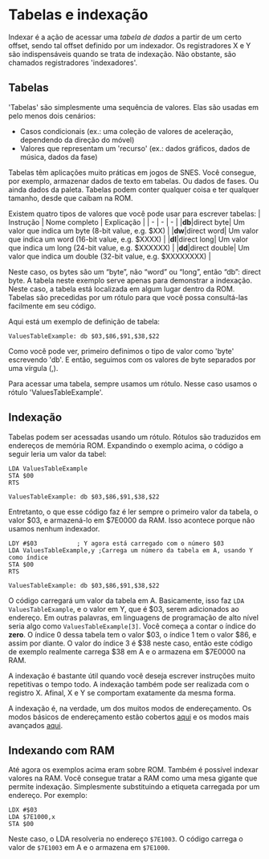 # Tabelas e indexação
Indexar é a ação de acessar uma *tabela de dados* a partir de um certo offset, sendo tal offset definido por um indexador. Os registradores X e Y são indispensáveis quando se trata de indexação. Não obstante, são chamados registradores 'indexadores'.

## Tabelas
'Tabelas' são simplesmente uma sequência de valores. Elas são usadas em pelo menos dois cenários:
* Casos condicionais (ex.: uma coleção de valores de aceleração, dependendo da direção do móvel)
* Valores que representam um 'recurso' (ex.: dados gráficos, dados de música, dados da fase)

Tabelas têm aplicações muito práticas em jogos de SNES. Você consegue, por exemplo, armazenar dados de texto em tabelas. Ou dados de fases. Ou ainda dados da paleta. Tabelas podem conter qualquer coisa e ter qualquer tamanho, desde que caibam na ROM.

Existem quatro tipos de valores que você pode usar para escrever tabelas:
| Instrução | Nome completo | Explicação                                                   |
| - | - | - |
|**db**|direct byte| Um valor que indica um byte (8-bit value, e.g. $XX) |
|**dw**|direct word| Um valor que indica um word (16-bit value, e.g. $XXXX) |
|**dl**|direct long| Um valor que indica um long (24-bit value, e.g. $XXXXXX) |
|**dd**|direct double| Um valor que indica um double (32-bit value, e.g. $XXXXXXXX) |

Neste caso, os bytes são um “byte”, não “word” ou “long”, então “db”: direct byte. A tabela neste exemplo serve apenas para demonstrar a indexação. Neste caso, a tabela está localizada em algum lugar dentro da ROM. Tabelas são precedidas por um rótulo para que você possa consultá-las facilmente em seu código.

Aqui está um exemplo de definição de tabela:
```
ValuesTableExample: db $03,$86,$91,$38,$22
```
Como você pode ver, primeiro definimos o tipo de valor como 'byte' escrevendo 'db'. E então, seguimos com os valores de byte separados por uma vírgula (,).

Para acessar uma tabela, sempre usamos um rótulo. Nesse caso usamos o rótulo 'ValuesTableExample'.

## Indexação
Tabelas podem ser acessadas usando um rótulo. Rótulos são traduzidos em endereços de memória ROM. Expandindo o exemplo acima, o código a seguir leria um valor da tabel:

```
LDA ValuesTableExample
STA $00
RTS

ValuesTableExample: db $03,$86,$91,$38,$22
```
Entretanto, o que esse código faz é ler sempre o primeiro valor da tabela, o valor $03, e armazená-lo em  $7E0000 da RAM. Isso acontece porque não usamos nenhum indexador.

```
LDY #$03           ; Y agora está carregado com o número $03
LDA ValuesTableExample,y ;Carrega um número da tabela em A, usando Y como índice
STA $00
RTS

ValuesTableExample: db $03,$86,$91,$38,$22
```
O código carregará um valor da tabela em A. Basicamente, isso faz `LDA ValuesTableExample`, e o valor em Y, que é $03, serem adicionados ao endereço. Em outras palavras, em linguagens de programação de alto nível seria algo como `ValuesTableExample[3]`. Você começa a contar o índice do **zero**. O índice 0 dessa tabela tem o valor $03, o índice 1 tem o valor $86, e assim por diante. O valor do índice 3 é $38 neste caso, então este código de exemplo realmente carrega $38 em A e o armazena em $7E0000 na RAM.

A indexação é bastante útil quando você deseja escrever instruções muito repetitivas o tempo todo. A indexação também pode ser realizada com o registro X. Afinal, X e Y se comportam exatamente da mesma forma.

A indexação é, na verdade, um dos muitos modos de endereçamento. Os modos básicos de endereçamento estão cobertos [aqui](https://github.com/Ersanio/snes-assembly-book/blob/master/docs/the-basics/addressing.md) e os modos mais avançados [aqui](https://github.com/Ersanio/snes-assembly-book/blob/master/docs/indepth/addressing.md).

## Indexando com RAM
Até agora os exemplos acima eram sobre ROM. Também é possível indexar valores na RAM. Você consegue tratar a RAM como uma mesa gigante que permite indexação. Simplesmente substituindo a etiqueta carregada por um endereço. Por exemplo:

```
LDX #$03
LDA $7E1000,x
STA $00
```
Neste caso, o LDA resolveria no endereço `$7E1003`. O código carrega o valor de `$7E1003` em A e o armazena em `$7E1000`.
